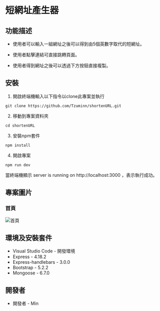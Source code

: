 # 短網址產生器

## 功能描述

+ 使用者可以輸入一組網址之後可以得到由5個英數字取代的短網址。

+ 使用者點擊連結可直接跳轉頁面。

+ 使用者得到網址之後可以透過下方按鈕直接複製。

## 安裝

1. 開啟終端機輸入以下指令以clone此專案並執行

```
git clone https://github.com/Tzuminn/shortenURL.git
```

2. 移動到專案資料夾

```
cd shortenURL
```

3. 安裝npm套件

```
npm install
```

4. 開啟專案

```
npm run dev
```

當終端機顯示 server is running on http://localhost:3000 ，表示執行成功。

## 專案圖片

### 首頁

![首頁]()


## 環境及安裝套件

+ Visual Studio Code - 開發環境
+ Express - 4.18.2
+ Express-handlebars - 3.0.0
+ Bootstrap - 5.2.2
+ Mongoose - 6.7.0

## 開發者

+ 開發者 - Min
